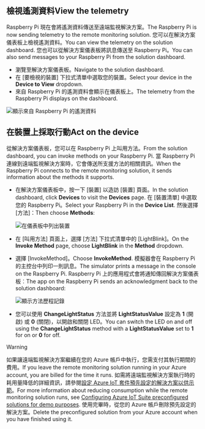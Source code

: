 ## <a name="view-the-telemetry"></a><span data-ttu-id="0d39d-101">檢視遙測資料</span><span class="sxs-lookup"><span data-stu-id="0d39d-101">View the telemetry</span></span>

<span data-ttu-id="0d39d-102">Raspberry Pi 現在會將遙測資料傳送至遠端監視解決方案。</span><span class="sxs-lookup"><span data-stu-id="0d39d-102">The Raspberry Pi is now sending telemetry to the remote monitoring solution.</span></span> <span data-ttu-id="0d39d-103">您可以在解決方案儀表板上檢視遙測資料。</span><span class="sxs-lookup"><span data-stu-id="0d39d-103">You can view the telemetry on the solution dashboard.</span></span> <span data-ttu-id="0d39d-104">您也可以從解決方案儀表板將訊息傳送至 Raspberry Pi。</span><span class="sxs-lookup"><span data-stu-id="0d39d-104">You can also send messages to your Raspberry Pi from the solution dashboard.</span></span>

- <span data-ttu-id="0d39d-105">瀏覽至解決方案儀表板。</span><span class="sxs-lookup"><span data-stu-id="0d39d-105">Navigate to the solution dashboard.</span></span>
- <span data-ttu-id="0d39d-106">在 [要檢視的裝置] 下拉式清單中選取您的裝置。</span><span class="sxs-lookup"><span data-stu-id="0d39d-106">Select your device in the **Device to View** dropdown.</span></span>
- <span data-ttu-id="0d39d-107">來自 Raspberry Pi 的遙測資料會顯示在儀表板上。</span><span class="sxs-lookup"><span data-stu-id="0d39d-107">The telemetry from the Raspberry Pi displays on the dashboard.</span></span>

![顯示來自 Raspberry Pi 的遙測資料][img-telemetry-display]

## <a name="act-on-the-device"></a><span data-ttu-id="0d39d-109">在裝置上採取行動</span><span class="sxs-lookup"><span data-stu-id="0d39d-109">Act on the device</span></span>

<span data-ttu-id="0d39d-110">從解決方案儀表板，您可以在 Raspberry Pi 上叫用方法。</span><span class="sxs-lookup"><span data-stu-id="0d39d-110">From the solution dashboard, you can invoke methods on your Raspberry Pi.</span></span> <span data-ttu-id="0d39d-111">當 Raspberry Pi 連線到遠端監視解決方案時，它會傳送所支援方法的相關資訊。</span><span class="sxs-lookup"><span data-stu-id="0d39d-111">When the Raspberry Pi connects to the remote monitoring solution, it sends information about the methods it supports.</span></span>

- <span data-ttu-id="0d39d-112">在解決方案儀表板中，按一下 [裝置] 以造訪 [裝置] 頁面。</span><span class="sxs-lookup"><span data-stu-id="0d39d-112">In the solution dashboard, click **Devices** to visit the **Devices** page.</span></span> <span data-ttu-id="0d39d-113">在 [裝置清單] 中選取您的 Raspberry Pi。</span><span class="sxs-lookup"><span data-stu-id="0d39d-113">Select your Raspberry Pi in the **Device List**.</span></span> <span data-ttu-id="0d39d-114">然後選擇 [方法]：</span><span class="sxs-lookup"><span data-stu-id="0d39d-114">Then choose **Methods**:</span></span>

    ![在儀表板中列出裝置][img-list-devices]

- <span data-ttu-id="0d39d-116">在 [叫用方法] 頁面上，選擇 [方法] 下拉式清單中的 [LightBlink]。</span><span class="sxs-lookup"><span data-stu-id="0d39d-116">On the **Invoke Method** page, choose **LightBlink** in the **Method** dropdown.</span></span>

- <span data-ttu-id="0d39d-117">選擇 [InvokeMethod]。</span><span class="sxs-lookup"><span data-stu-id="0d39d-117">Choose **InvokeMethod**.</span></span> <span data-ttu-id="0d39d-118">模擬器會在 Raspberry Pi 的主控台中列印一則訊息。</span><span class="sxs-lookup"><span data-stu-id="0d39d-118">The simulator prints a message in the console on the Raspberry Pi.</span></span> <span data-ttu-id="0d39d-119">Raspberry Pi 上的應用程式會將通知傳回解決方案儀表板︰</span><span class="sxs-lookup"><span data-stu-id="0d39d-119">The app on the Raspberry Pi sends an acknowledgment back to the solution dashboard:</span></span>

    ![顯示方法歷程記錄][img-method-history]

- <span data-ttu-id="0d39d-121">您可以使用 **ChangeLightStatus** 方法並將 **LightStatusValue** 設定為 **1** (開啟) 或 **0** (關閉)，以開啟和關閉 LED。</span><span class="sxs-lookup"><span data-stu-id="0d39d-121">You can switch the LED on and off using the **ChangeLightStatus** method with a **LightStatusValue** set to **1** for on or **0** for off.</span></span>

> [!WARNING]
> <span data-ttu-id="0d39d-122">如果讓遠端監視解決方案繼續在您的 Azure 帳戶中執行，您需支付其執行期間的費用。</span><span class="sxs-lookup"><span data-stu-id="0d39d-122">If you leave the remote monitoring solution running in your Azure account, you are billed for the time it runs.</span></span> <span data-ttu-id="0d39d-123">如需將遠端監視解決方案執行時的耗用量降低的詳細資訊，請參閱[設定 Azure IoT 套件預先設定的解決方案以供示範][lnk-demo-config]。</span><span class="sxs-lookup"><span data-stu-id="0d39d-123">For more information about reducing consumption while the remote monitoring solution runs, see [Configuring Azure IoT Suite preconfigured solutions for demo purposes][lnk-demo-config].</span></span> <span data-ttu-id="0d39d-124">使用完畢時，從您的 Azure 帳戶刪除預先設定的解決方案。</span><span class="sxs-lookup"><span data-stu-id="0d39d-124">Delete the preconfigured solution from your Azure account when you have finished using it.</span></span>


[img-telemetry-display]: media/iot-suite-raspberry-pi-kit-view-telemetry-simulator/telemetry.png
[img-list-devices]: media/iot-suite-raspberry-pi-kit-view-telemetry-simulator/listdevices.png
[img-method-history]: media/iot-suite-raspberry-pi-kit-view-telemetry-simulator/methodhistory.png

[lnk-demo-config]: https://github.com/Azure/azure-iot-remote-monitoring/blob/master/Docs/configure-preconfigured-demo.md